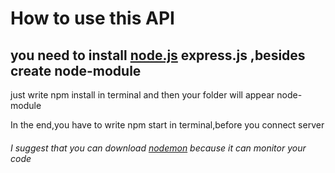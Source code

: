 # How to use this API

## you need to install [node.js](https://nodejs.org/en/) express.js ,besides create node-module

  just write npm install in terminal and then your folder will appear node-module
  
  In the end,you have to write npm start in terminal,before you connect server

###### I suggest that you can download [nodemon](https://www.npmjs.com/package/nodemon) because it can monitor your code 


